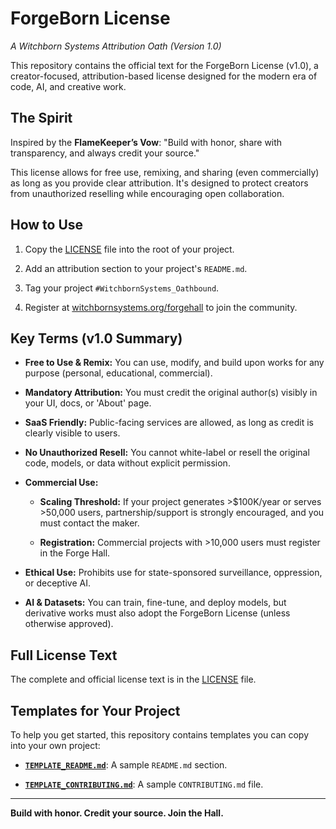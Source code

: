 # ForgeBorn License

*A Witchborn Systems Attribution Oath (Version 1.0)*

This repository contains the official text for the ForgeBorn License (v1.0), a creator-focused, attribution-based license designed for the modern era of code, AI, and creative work.

## The Spirit

Inspired by the **FlameKeeper’s Vow**: "Build with honor, share with transparency, and always credit your source."

This license allows for free use, remixing, and sharing (even commercially) as long as you provide clear attribution. It's designed to protect creators from unauthorized reselling while encouraging open collaboration.

## How to Use

1. Copy the [LICENSE](LICENSE) file into the root of your project.

2. Add an attribution section to your project's `README.md`.

3. Tag your project `#WitchbornSystems_Oathbound`.

4. Register at [witchbornsystems.org/forgehall](https://witchbornsystems.org/forgehall) to join the community.

## Key Terms (v1.0 Summary)

* **Free to Use & Remix:** You can use, modify, and build upon works for any purpose (personal, educational, commercial).

* **Mandatory Attribution:** You must credit the original author(s) visibly in your UI, docs, or 'About' page.

* **SaaS Friendly:** Public-facing services are allowed, as long as credit is clearly visible to users.

* **No Unauthorized Resell:** You cannot white-label or resell the original code, models, or data without explicit permission.

* **Commercial Use:**

  * **Scaling Threshold:** If your project generates >\$100K/year or serves >50,000 users, partnership/support is strongly encouraged, and you must contact the maker.

  * **Registration:** Commercial projects with >10,000 users must register in the Forge Hall.

* **Ethical Use:** Prohibits use for state-sponsored surveillance, oppression, or deceptive AI.

* **AI & Datasets:** You can train, fine-tune, and deploy models, but derivative works must also adopt the ForgeBorn License (unless otherwise approved).

## Full License Text

The complete and official license text is in the [LICENSE](LICENSE) file.

## Templates for Your Project

To help you get started, this repository contains templates you can copy into your own project:

* [**`TEMPLATE_README.md`**](TEMPLATE_README.md): A sample `README.md` section.

* [**`TEMPLATE_CONTRIBUTING.md`**](TEMPLATE_CONTRIBUTING.md): A sample `CONTRIBUTING.md` file.

---
**Build with honor. Credit your source. Join the Hall.**